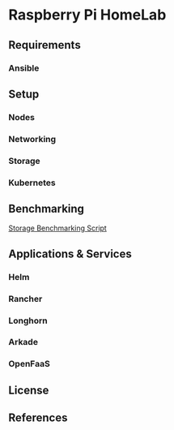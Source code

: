 # Raspberry Pi HomeLab
## Requirements
### Ansible

## Setup
### Nodes
### Networking
### Storage
### Kubernetes

## Benchmarking
[Storage Benchmarking Script](https://github.com/TheRemote/PiBenchmarks)

## Applications & Services
### Helm
### Rancher
### Longhorn
### Arkade
### OpenFaaS

## License

## References